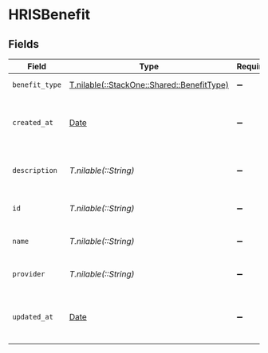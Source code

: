 # HRISBenefit


## Fields

| Field                                                                            | Type                                                                             | Required                                                                         | Description                                                                      | Example                                                                          |
| -------------------------------------------------------------------------------- | -------------------------------------------------------------------------------- | -------------------------------------------------------------------------------- | -------------------------------------------------------------------------------- | -------------------------------------------------------------------------------- |
| `benefit_type`                                                                   | [T.nilable(::StackOne::Shared::BenefitType)](../../models/shared/benefittype.md) | :heavy_minus_sign:                                                               | The type of the benefit                                                          |                                                                                  |
| `created_at`                                                                     | [Date](https://ruby-doc.org/stdlib-2.6.1/libdoc/date/rdoc/Date.html)             | :heavy_minus_sign:                                                               | The date and time the benefit was created                                        | 2021-01-01T00:00:00Z                                                             |
| `description`                                                                    | *T.nilable(::String)*                                                            | :heavy_minus_sign:                                                               | The description of the benefit                                                   | Health insurance for employees                                                   |
| `id`                                                                             | *T.nilable(::String)*                                                            | :heavy_minus_sign:                                                               | The unique ID of the benefit                                                     | 123456                                                                           |
| `name`                                                                           | *T.nilable(::String)*                                                            | :heavy_minus_sign:                                                               | The name of the benefit                                                          | Health Insurance                                                                 |
| `provider`                                                                       | *T.nilable(::String)*                                                            | :heavy_minus_sign:                                                               | The provider of the benefit                                                      | Aetna                                                                            |
| `updated_at`                                                                     | [Date](https://ruby-doc.org/stdlib-2.6.1/libdoc/date/rdoc/Date.html)             | :heavy_minus_sign:                                                               | The date and time the benefit was last updated                                   | 2021-01-01T00:00:00Z                                                             |